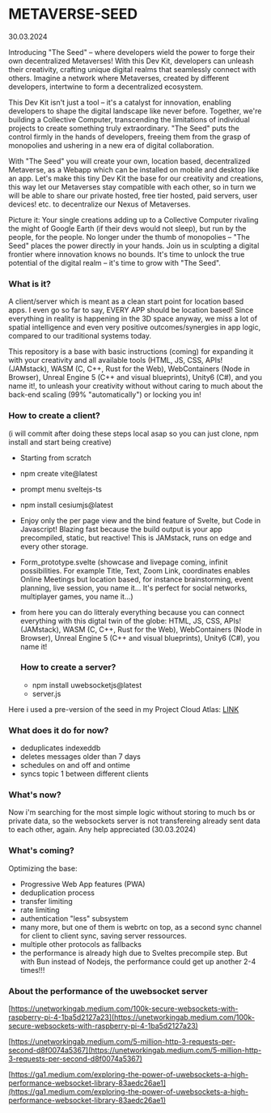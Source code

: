 # METAVERSE-SEED

30.03.2024

Introducing "The Seed" – where developers wield the power to forge their own decentralized Metaverses! With this Dev Kit, developers can unleash their creativity, crafting unique digital realms that seamlessly connect with others. Imagine a network where Metaverses, created by different developers, intertwine to form a decentralized ecosystem.

This Dev Kit isn't just a tool – it's a catalyst for innovation, enabling developers to shape the digital landscape like never before. Together, we're building a Collective Computer, transcending the limitations of individual projects to create something truly extraordinary. "The Seed" puts the control firmly in the hands of developers, freeing them from the grasp of monopolies and ushering in a new era of digital collaboration.

With "The Seed" you will create your own, location based, decentralized Metaverse, as a Webapp which can be installed on mobile and desktop like an app. 
Let's make this tiny Dev Kit the base for our creativity and creations, this way let our Metaverses stay compatible with each other, so in turn we will be able to share our private hosted, free tier hosted, paid servers, user devices! etc. to decentralize our Nexus of Metaverses.

Picture it: Your single creations adding up to a Collective Computer rivaling the might of Google Earth (if their devs would not sleep), but run by the people, for the people. No longer under the thumb of monopolies – "The Seed" places the power directly in your hands. Join us in sculpting a digital frontier where innovation knows no bounds. It's time to unlock the true potential of the digital realm – it's time to grow with "The Seed".

### What is it?

A client/server which is meant as a clean start point for location based apps. I even go so far to say, EVERY APP should be location based! Since everything in reality is happening in the 3D space anyway, we miss a lot of spatial intelligence and even very positive outcomes/synergies in app logic, compared to our traditional systems today.

This repository is a base with basic instructions (coming) for expanding it with your creativity and all available tools (HTML, JS, CSS, APIs! (JAMstack),  WASM (C, C++, Rust for the Web), WebContainers (Node in Browser), Unreal Engine 5 (C++ and visual blueprints), Unity6 (C#), and you name it!, to unleash your creativity without without caring to much about the back-end scaling (99% "automatically") or locking you in!

### How to create a client?
(i will commit after doing these steps local asap so you can just clone, npm install and start being creative)

- Starting from scratch
- npm create vite@latest
- prompt menu sveltejs-ts
- npm install cesiumjs@latest
- Enjoy only the per page view and the bind feature of Svelte, but Code in Javascript! Blazing fast because the build output is your app precompiled, static, but reactive! This is JAMstack, runs on edge and every other storage.
- Form_prototype.svelte (showcase and livepage coming, infinit possibilities. For example Title, Text, Zoom Link, coordinates enables Online Meetings but location based, for instance brainstorming, event planning, live session, you name it... It's perfect for social networks, multiplayer games, you name it...)
- from here you can do litteraly everything because you can connect everything with this digtal twin of the globe:
HTML, JS, CSS, APIs! (JAMstack),  WASM (C, C++, Rust for the Web), WebContainers (Node in Browser), Unreal Engine 5 (C++ and visual blueprints), Unity6 (C#), you name it!


  ### How to create a server?
  - npm install uwebsocketjs@latest
  - server.js
 
Here i used a pre-version of the seed in my Project Cloud Atlas: [LINK](https://cloudatlas.com)


### What does it do for now?

- deduplicates indexeddb
- deletes messages older than 7 days
- schedules on and off and ontime
- syncs topic 1 between different clients

### What's now?
Now i'm searching for the most simple logic without storing to much bs or private data, so the websockets server is not transfereing already sent data to each other, again.
Any help appreciated (30.03.2024)

### What's coming?
Optimizing the base:
- Progressive Web App features (PWA)
- deduplication process
- transfer limiting
- rate limiting
- authentication "less" subsystem
- many more, but one of them is webrtc on top, as a second sync channel for client to client sync, saving server ressources.
- multiple other protocols as fallbacks
- the performance is already high due to Sveltes precompile step. But with Bun instead of Nodejs, the performance could get up another 2-4 times!!!

### About the performance of the uwebsocket server

[https://unetworkingab.medium.com/100k-secure-websockets-with-raspberry-pi-4-1ba5d2127a23](https://unetworkingab.medium.com/100k-secure-websockets-with-raspberry-pi-4-1ba5d2127a23)

[https://unetworkingab.medium.com/5-million-http-3-requests-per-second-d8f0074a5367](https://unetworkingab.medium.com/5-million-http-3-requests-per-second-d8f0074a5367)

[https://ga1.medium.com/exploring-the-power-of-uwebsockets-a-high-performance-websocket-library-83aedc26ae1](https://ga1.medium.com/exploring-the-power-of-uwebsockets-a-high-performance-websocket-library-83aedc26ae1)


